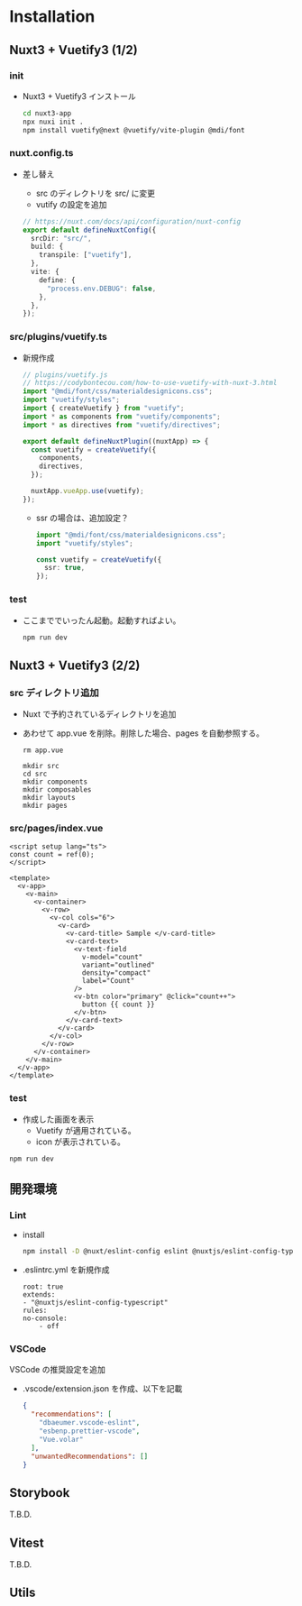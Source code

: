 # Installation

## Nuxt3 + Vuetify3 (1/2)

### init

- Nuxt3 + Vuetify3 インストール

  ```bash
  cd nuxt3-app
  npx nuxi init .
  npm install vuetify@next @vuetify/vite-plugin @mdi/font
  ```

### nuxt.config.ts

- 差し替え

  - src のディレクトリを src/ に変更
  - vutify の設定を追加

  ```typescript
  // https://nuxt.com/docs/api/configuration/nuxt-config
  export default defineNuxtConfig({
    srcDir: "src/",
    build: {
      transpile: ["vuetify"],
    },
    vite: {
      define: {
        "process.env.DEBUG": false,
      },
    },
  });
  ```

### src/plugins/vuetify.ts

- 新規作成

  ```typescript
  // plugins/vuetify.js
  // https://codybontecou.com/how-to-use-vuetify-with-nuxt-3.html
  import "@mdi/font/css/materialdesignicons.css";
  import "vuetify/styles";
  import { createVuetify } from "vuetify";
  import * as components from "vuetify/components";
  import * as directives from "vuetify/directives";

  export default defineNuxtPlugin((nuxtApp) => {
    const vuetify = createVuetify({
      components,
      directives,
    });

    nuxtApp.vueApp.use(vuetify);
  });
  ```

  - ssr の場合は、追加設定？

    ```typescript
    import "@mdi/font/css/materialdesignicons.css";
    import "vuetify/styles";

    const vuetify = createVuetify({
      ssr: true,
    });
    ```

### test

- ここまででいったん起動。起動すればよい。

  ```bash
  npm run dev
  ```

## Nuxt3 + Vuetify3 (2/2)

### src ディレクトリ追加

- Nuxt で予約されているディレクトリを追加
- あわせて app.vue を削除。削除した場合、pages を自動参照する。

  ```
  rm app.vue

  mkdir src
  cd src
  mkdir components
  mkdir composables
  mkdir layouts
  mkdir pages
  ```

### src/pages/index.vue

```vue
<script setup lang="ts">
const count = ref(0);
</script>

<template>
  <v-app>
    <v-main>
      <v-container>
        <v-row>
          <v-col cols="6">
            <v-card>
              <v-card-title> Sample </v-card-title>
              <v-card-text>
                <v-text-field
                  v-model="count"
                  variant="outlined"
                  density="compact"
                  label="Count"
                />
                <v-btn color="primary" @click="count++">
                  button {{ count }}
                </v-btn>
              </v-card-text>
            </v-card>
          </v-col>
        </v-row>
      </v-container>
    </v-main>
  </v-app>
</template>
```

### test

- 作成した画面を表示
  - Vuetify が適用されている。
  - icon が表示されている。

```bash
npm run dev
```

## 開発環境

### Lint

- install

  ```bash
  npm install -D @nuxt/eslint-config eslint @nuxtjs/eslint-config-typescript
  ```

- .eslintrc.yml を新規作成

  ```
  root: true
  extends:
  - "@nuxtjs/eslint-config-typescript"
  rules:
  no-console:
      - off
  ```

### VSCode

VSCode の推奨設定を追加

- .vscode/extension.json を作成、以下を記載

  ```json
  {
    "recommendations": [
      "dbaeumer.vscode-eslint",
      "esbenp.prettier-vscode",
      "Vue.volar"
    ],
    "unwantedRecommendations": []
  }
  ```

## Storybook

T.B.D.

## Vitest

T.B.D.

## Utils
